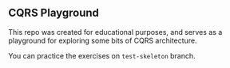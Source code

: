 ## CQRS Playground

This repo was created for educational purposes, and serves as a playground for exploring some bits of CQRS architecture.

You can practice the exercises on `test-skeleton` branch. 

